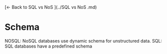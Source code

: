 [← Back to SQL vs NoS ](../SQL vs NoS .md)

# Schema

NOSQL: NoSQL databases use dynamic schema for unstructured data.
SQL: SQL databases have a predefined schema